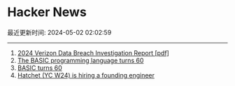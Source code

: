 # Hacker News

最近更新时间: 2024-05-02 02:02:59

--- 
1. [2024 Verizon Data Breach Investigation Report [pdf]](https://www.verizon.com/business/resources/T5be/reports/2024-dbir-data-breach-investigations-report.pdf) 
2. [The BASIC programming language turns 60](https://arstechnica.com/gadgets/2024/05/the-basic-programming-language-turns-60/) 
3. [BASIC turns 60](https://arstechnica.com/gadgets/2024/05/the-basic-programming-language-turns-60/) 
4. [Hatchet (YC W24) is hiring a founding engineer](https://www.ycombinator.com/companies/hatchet-2/jobs/SNpCmgI-founding-engineer) 
